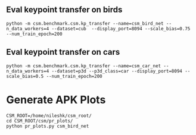 ## Eval keypoint transfer on birds
```
python -m csm.benchmark.csm.kp_transfer --name=csm_bird_net --n_data_workers=4 --dataset=cub  --display_port=8094 --scale_bias=0.75 --num_train_epoch=200
```


## Eval keypoint transfer on cars
```
python -m csm.benchmark.csm.kp_transfer --name=csm_car_net --n_data_workers=4 --dataset=p3d --p3d_class=car --display_port=8094 --scale_bias=0.5 --num_train_epoch=200
```


# Generate APK Plots
```
CSM_ROOT=/home/nileshk/csm_root/
cd CSM_ROOT/csm/pr_plots/
python pr_plots.py csm_bird_net
```

